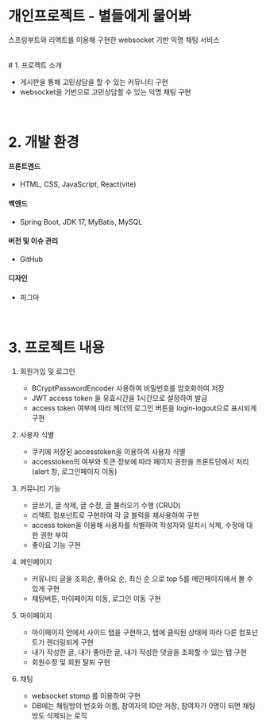 # 개인프로젝트 - 별들에게 물어봐
스프링부트와 리액트를 이용해 구현한 websocket 기반 익명 채팅 서비스

<br>
# 1. 프로젝트 소개

- 게시판을 통해 고민상담을 할 수 있는 커뮤니티 구현
- websocket을 기반으로 고민상담할 수 있는 익명 채팅 구현
<br>

# 2. 개발 환경

#### 프론트엔드
- HTML, CSS, JavaScript, React(vite)
#### 백엔드
- Spring Boot, JDK 17, MyBatis, MySQL 
#### 버전 및 이슈 관리
- GitHub 
#### 디자인
- 피그마
<br>

# 3. 프로젝트 내용
1. 회원가입 및 로그인
   - BCryptPasswordEncoder 사용하여 비밀번호를 암호화하여 저장
   - JWT access token 을 유효시간을 1시간으로 설정하여 발급
   - access token 여부에 따라 헤더의 로그인 버튼을 login-logout으로 표시되게 구현
  
2. 사용자 식별
   - 쿠키에 저장된 accesstoken을 이용하여 사용자 식별
   - accesstoken의 여부와 토큰 정보에 따라 페이지 권한을 프론트단에서 처리 (alert 창, 로그인페이지 이동)
  
3. 커뮤니티 기능
   - 글쓰기, 글 삭제, 글 수정, 글 불러오기 수행 (CRUD)
   - 리액트 컴포넌트로 구현하여 각 글 블럭을 재사용하여 구현
   - access token을 이용해 사용자를 식별하여 작성자와 일치시 삭제, 수정에 대한 권한 부여
   - 좋아요 기능 구현
  
4. 메인페이지
   - 커뮤니티 글을 조회순, 좋아요 순, 최신 순 으로 top 5를 메인페이지에서 볼 수 있게 구현
   - 채팅버튼, 마이페이지 이동, 로그인 이동 구현
  
5. 마이페이지
   - 마이페이지 안에서 사이드 탭을 구현하고, 탭에 클릭된 상태에 따라 다른 컴포넌트가 렌더링되게 구현
   - 내가 작성한 글, 내가 좋아한 글, 내가 작성한 댓글을 조회할 수 있는 탭 구현
   - 회원수정 및 회원 탈퇴 구현

6. 채팅
   - websocket stomp 를 이용하여 구현
   - DB에는 채팅방의 번호와 이름, 참여자의 ID만 저장, 참여자가 0명이 되면 채팅방도 삭제되는 로직


